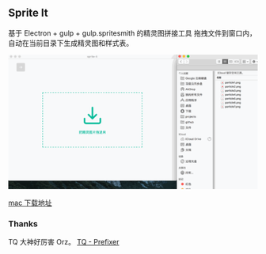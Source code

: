 ## Sprite It

基于 Electron + gulp + gulp.spritesmith 的精灵图拼接工具
拖拽文件到窗口内，自动在当前目录下生成精灵图和样式表。

![demo](./demo.gif)

[mac 下载地址](https://pan.baidu.com/s/1mimDQfY)

### Thanks
TQ 大神好厉害 Orz。
[TQ - Prefixer](https://github.com/targetkiller/Prefixer)

